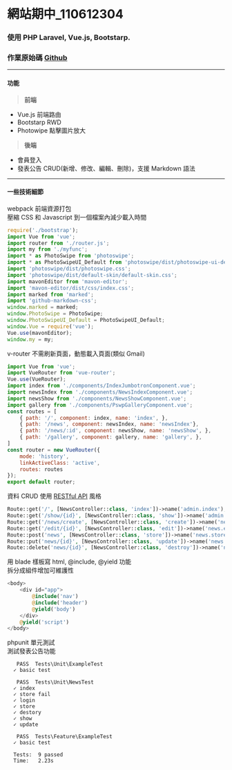 # 網站期中_110612304
### 使用 PHP Laravel, Vue.js, Bootstarp.
### 作業原始碼 [Github](https://github.com/Sayoko123f/lionfree-test)
******
#### 功能
> **前端**
- Vue.js 前端路由
- Bootstarp RWD
- Photowipe 點擊圖片放大

> **後端**
- 會員登入
- 發表公告 CRUD(新增、修改、編輯、刪除)，支援 Markdown 語法
******
#### 一些技術細節
webpack 前端資源打包\
壓縮 CSS 和 Javascript 到一個檔案內減少載入時間
```js
require('./bootstrap');
import Vue from 'vue';
import router from './router.js';
import my from './myfunc';
import * as PhotoSwipe from 'photoswipe';
import * as PhotoSwipeUI_Default from 'photoswipe/dist/photoswipe-ui-default';
import 'photoswipe/dist/photoswipe.css';
import 'photoswipe/dist/default-skin/default-skin.css';
import mavonEditor from 'mavon-editor';
import 'mavon-editor/dist/css/index.css';
import marked from 'marked';
import 'github-markdown-css';
window.marked = marked;
window.PhotoSwipe = PhotoSwipe;
window.PhotoSwipeUI_Default = PhotoSwipeUI_Default;
window.Vue = require('vue');
Vue.use(mavonEditor);
window.my = my;
```
v-router 不需刷新頁面，動態載入頁面(類似 Gmail)
```js
import Vue from 'vue';
import VueRouter from 'vue-router';
Vue.use(VueRouter);
import index from './components/IndexJumbotronComponent.vue';
import newsIndex from './components/NewsIndexComponent.vue';
import newsShow from './components/NewsShowComponent.vue';
import gallery from './components/PswpGalleryComponent.vue';
const routes = [
    { path: '/', component: index, name: 'index', },
    { path: '/news', component: newsIndex, name: 'newsIndex'},
    { path: '/news/:id', component: newsShow, name: 'newsShow', },
    { path: '/gallery', component: gallery, name: 'gallery', },
]
const router = new VueRouter({
    mode: 'history',
    linkActiveClass: 'active',
    routes: routes
});
export default router;
```
資料 CRUD 使用 [RESTful API](https://medium.com/itsems-frontend/api-%E6%98%AF%E4%BB%80%E9%BA%BC-restful-api-%E5%8F%88%E6%98%AF%E4%BB%80%E9%BA%BC-a001a85ab638) 風格
```php
Route::get('/', [NewsController::class, 'index'])->name('admin.index');
Route::get('/show/{id}', [NewsController::class, 'show'])->name('admin.news.show');
Route::get('/news/create', [NewsController::class, 'create'])->name('news.create');
Route::get('/edit/{id}', [NewsController::class, 'edit'])->name('news.edit');
Route::post('news', [NewsController::class, 'store'])->name('news.store');
Route::put('news/{id}', [NewsController::class, 'update'])->name('news.update');
Route::delete('news/{id}', [NewsController::class, 'destroy'])->name('news.destroy');
```
用 blade 樣板寫 html, \@include, @yield 功能\
拆分成組件增加可維護性
```php
<body>
    <div id="app">
        @include('nav')
        @include('header')
        @yield('body')
    </div>
    @yield('script')
</body>
```
phpunit 單元測試\
測試發表公告功能
```
   PASS  Tests\Unit\ExampleTest
  ✓ basic test

   PASS  Tests\Unit\NewsTest
  ✓ index
  ✓ store fail
  ✓ login
  ✓ store
  ✓ destory
  ✓ show
  ✓ update

   PASS  Tests\Feature\ExampleTest
  ✓ basic test

  Tests:  9 passed
  Time:   2.23s
```
